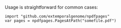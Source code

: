 Usage is straightforward for common cases:

	import "github.com/extemporalgenome/npdfpages"
	var pages = npdfpages.PagesAtPath("somefile.pdf")
